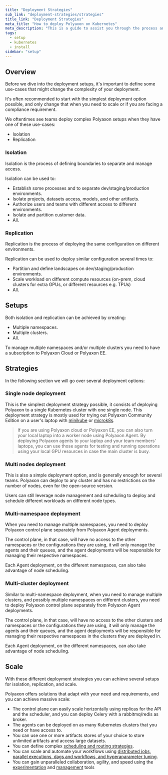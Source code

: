 ```yaml
---
title: "Deployment Strategies"
sub_link: "deployment-strategies/strategies"
title_link: "Deployment Strategies"
meta_title: "How to deploy Polyaxon on Kubernetes"
meta_description: "This is a guide to assist you through the process and strategies of deploying Polyaxon."
tags:
  - setup
  - kubernetes
  - install
sidebar: "setup"
---
```


## Overview

Before we dive into the deployment setups, it's important to define some use-cases that might change the complexity of your deployment.

It's often recommended to start with the simplest deployment option possible, and only change that when you need to scale or if you are facing a compliance requirement.

We oftentimes see teams deploy complex Polyaxon setups when they have one of these use-cases:
 * Isolation
 * Replication

### Isolation

Isolation is the process of defining boundaries to separate and manage access.

Isolation can be used to:

  * Establish some processes and to separate dev/staging/production environments.
  * Isolate projects, datasets access, models, and other artifacts.
  * Authorize users and teams with different access to different environments.
  * Isolate and partition customer data.
  * All.


### Replication

Replication is the process of deploying the same configuration on different environments.

Replication can be used to deploy similar configuration several times to:

  * Partition and define landscapes on dev/staging/production environments.
  * Scale workload on different compute resources (on-prem, cloud clusters for extra GPUs, or different resources e.g. TPUs)
  * All.


## Setups

Both isolation and replication can be achieved by creating:

  * Multiple namespaces.
  * Multiple clusters.
  * All.

To manage multiple namespaces and/or multiple clusters you need to have a subscription to Polyaxon Cloud or Polyaxon EE.

## Strategies

In the following section we will go over several deployment options:

### Single node deployment

This is the simplest deployment strategy possible, it consists of deploying Polyaxon to a single Kubernetes cluster with one single node.
This deployment strategy is mostly used for trying out Polyaxon Community Edition on a user's laptop with [minikube](https://github.com/kubernetes/minikube) or [microk8s](https://microk8s.io/).

> If you are using Polyaxon cloud or Polyaxon EE, you can also turn your local laptop into a worker node using Polyaxon Agent.
By deploying Polyaxon agents to your laptop and your team members' laptops, you can use those agents for
testing and running operations using your local GPU resources in case the main cluster is busy.

### Multi nodes deployment

This is also a simple deployment option, and is generally enough for several teams.
Polyaxon can deploy to any cluster and has no restrictions on the number of nodes, even for the open-source version.

Users can still leverage node management and scheduling to deploy and schedule different workloads on different node types.

### Multi-namespace deployment

When you need to manage multiple namespaces, you need to deploy Polyaxon control plane separately from Polyaxon Agent deployments.

The control plane, in that case, will have no access to the other namespaces or the configurations they are using,
it will only manage the agents and their queues, and the agent deployments will be responsible for managing their respective namespaces.

Each Agent deployment, on the different namespaces, can also take advantage of node scheduling.

### Multi-cluster deployment

Similar to multi-namespace deployment, when you need to manage multiple clusters, and possibly multiple namespaces on different clusters,
you need to deploy Polyaxon control plane separately from Polyaxon Agent deployments.

The control plane, in that case, will have no access to the other clusters and namespaces or the configurations they are using,
it will only manage the agents and their queues, and the agent deployments will be responsible for managing their respective namespaces in the clusters they are deployed in.

Each Agent deployment, on the different namespaces, can also take advantage of node scheduling.

## Scale

With these different deployment strategies you can achieve several setups for isolation, replication, and scale.

Polyaxon offers solutions that adapt with your need and requirements, and you can achieve massive scale:

 * The control plane can easily scale horizontally using replicas for the API and the scheduler, and you can deploy Celery with a rabbitmq/redis as broker.
 * The agents can be deployed on as many Kubernetes clusters that you need or have access to.
 * You can use one or more artifacts stores of your choice to store unlimited artifacts and access large datasets.
 * You can define complex [scheduling and routing strategies](/docs/core/scheduling-strategies/).
 * You can scale and automate your workflows using [distributed jobs](/docs/experimentation/distributed/), [parallel executions, dags and workflows, and hyperaparameter tuning](/docs/automation/).
 * You can gain unparalleled collaboration, agility, and speed using the [experimentation](/docs/experimentation/) and [management](/docs/management/) tools

